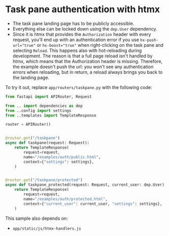 # Task pane authentication with htmx

- The task pane landing page has to be publicly accessible.
- Everything else can be locked down using the `dep.User` dependency.
- Since it is htmx that provides the `Authorization` header with every request, you'll end up with an authentication error if you use `hx-push-url="true"` or `hx-boost="true"` when right-clicking on the task pane and selecting `Reload`. This happens also with hot-reloading during development. The reason is that a full page reload isn't handled by htmx, which means that the Authorization header is missing. Therefore, the example doesn't push the url: you won't see any authentication errors when reloading, but in return, a reload always brings you back to the landing page.

To try it out, replace `app/routers/taskpane.py` with the following code:

```python
from fastapi import APIRouter, Request

from .. import dependencies as dep
from ..config import settings
from ..templates import TemplateResponse

router = APIRouter()


@router.get("/taskpane")
async def taskpane(request: Request):
    return TemplateResponse(
        request=request,
        name="/examples/auth/public.html",
        context={"settings": settings},
    )


@router.get("/taskpane/protected")
async def taskpane_protected(request: Request, current_user: dep.User):
    return TemplateResponse(
        request=request,
        name="/examples/auth/protected.html",
        context={"current_user": current_user, "settings": settings},
    )
```

This sample also depends on:

- `app/static/js/htmx-handlers.js`
